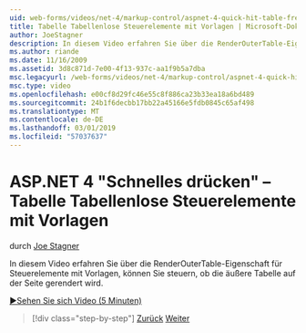 ```yaml
---
uid: web-forms/videos/net-4/markup-control/aspnet-4-quick-hit-table-free-templated-controls
title: Tabelle Tabellenlose Steuerelemente mit Vorlagen | Microsoft-Dokumentation
author: JoeStagner
description: In diesem Video erfahren Sie über die RenderOuterTable-Eigenschaft für Steuerelemente mit Vorlagen, können Sie steuern, ob die äußere Tabelle rendern...
ms.author: riande
ms.date: 11/16/2009
ms.assetid: 3d8c871d-7e00-4f13-937c-aa1f9b5a7dba
msc.legacyurl: /web-forms/videos/net-4/markup-control/aspnet-4-quick-hit-table-free-templated-controls
msc.type: video
ms.openlocfilehash: e00cf8d29fc46e55c8f886ca23b33ea18a6bd489
ms.sourcegitcommit: 24b1f6decbb17bb22a45166e5fdb0845c65af498
ms.translationtype: MT
ms.contentlocale: de-DE
ms.lasthandoff: 03/01/2019
ms.locfileid: "57037637"
---
```

<a name="aspnet-4-quick-hit--table-free-templated-controls"></a>ASP.NET 4 "Schnelles drücken" – Tabelle Tabellenlose Steuerelemente mit Vorlagen
====================
durch [Joe Stagner](https://github.com/JoeStagner)

In diesem Video erfahren Sie über die RenderOuterTable-Eigenschaft für Steuerelemente mit Vorlagen, können Sie steuern, ob die äußere Tabelle auf der Seite gerendert wird. 

[&#9654;Sehen Sie sich Video (5 Minuten)](https://channel9.msdn.com/Blogs/ASP-NET-Site-Videos/aspnet-4-quick-hit-table-free-templated-controls)

> [!div class="step-by-step"]
> [Zurück](aspnet-4-quick-hit-new-rendering-option-for-check-box-lists-and-radio-button-lists.md)
> [Weiter](aspnet-4-quick-hit-tableless-menu-control.md)
